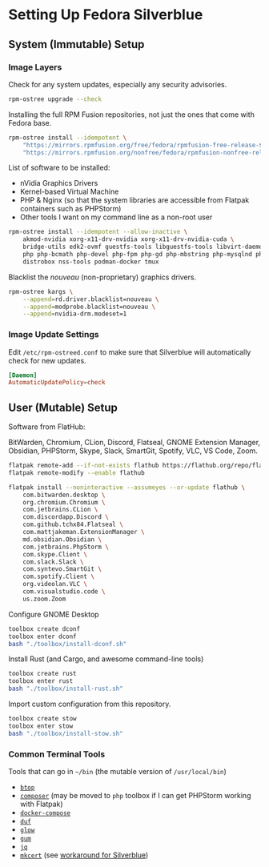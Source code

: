 # Setting Up Fedora Silverblue

## System (Immutable) Setup

### Image Layers
Check for any system updates, especially any security advisories.
```bash
rpm-ostree upgrade --check
```

Installing the full RPM Fusion repositories, not just the ones that come with Fedora base.
```bash
rpm-ostree install --idempotent \
    "https://mirrors.rpmfusion.org/free/fedora/rpmfusion-free-release-$(rpm -E %fedora).noarch.rpm" \
    "https://mirrors.rpmfusion.org/nonfree/fedora/rpmfusion-nonfree-release-$(rpm -E %fedora).noarch.rpm"
```

List of software to be installed:
- nVidia Graphics Drivers
- Kernel-based Virtual Machine
- PHP & Nginx (so that the system libraries are accessible from Flatpak containers such as PHPStorm)
- Other tools I want on my command line as a non-root user
```bash
rpm-ostree install --idempotent --allow-inactive \
    akmod-nvidia xorg-x11-drv-nvidia xorg-x11-drv-nvidia-cuda \
    bridge-utils edk2-ovmf guestfs-tools libguestfs-tools libvirt-daemon-config-network libvirt-daemon-kvm libvirt-devel qemu-kvm virt-install virt-manager virt-top virt-viewer \
    php php-bcmath php-devel php-fpm php-gd php-mbstring php-mysqlnd php-pdo php-pear php-pgsql php-pecl-amqp php-pecl-apcu php-pecl-redis5 php-pecl-xdebug3 php-pecl-zip php-pgsql php-process php-soap php-xml nginx \
    distrobox nss-tools podman-docker tmux
```

Blacklist the _nouveau_ (non-proprietary) graphics drivers.
```bash
rpm-ostree kargs \
    --append=rd.driver.blacklist=nouveau \
    --append=modprobe.blacklist=nouveau \
    --append=nvidia-drm.modeset=1
```

### Image Update Settings
Edit `/etc/rpm-ostreed.conf` to make sure that Silverblue will automatically check for new updates.
```conf
[Daemon]
AutomaticUpdatePolicy=check
```

## User (Mutable) Setup
Software from FlatHub:

BitWarden, Chromium, CLion, Discord, Flatseal, GNOME Extension Manager,
Obsidian, PHPStorm, Skype, Slack, SmartGit, Spotify, VLC, VS Code, Zoom.

```bash
flatpak remote-add --if-not-exists flathub https://flathub.org/repo/flathub.flatpakrepo
flatpak remote-modify --enable flathub

flatpak install --noninteractive --assumeyes --or-update flathub \
    com.bitwarden.desktop \
    org.chromium.Chromium \
    com.jetbrains.CLion \
    com.discordapp.Discord \
    com.github.tchx84.Flatseal \
    com.mattjakeman.ExtensionManager \
    md.obsidian.Obsidian \
    com.jetbrains.PhpStorm \
    com.skype.Client \
    com.slack.Slack \
    com.syntevo.SmartGit \
    com.spotify.Client \
    org.videolan.VLC \
    com.visualstudio.code \
    us.zoom.Zoom
```

Configure GNOME Desktop
```bash
toolbox create dconf
toolbox enter dconf
bash "./toolbox/install-dconf.sh"
```

Install Rust (and Cargo, and awesome command-line tools)
```bash
toolbox create rust
toolbox enter rust
bash "./toolbox/install-rust.sh"
```

Import custom configuration from this repository.
```bash
toolbox create stow
toolbox enter stow
bash "./toolbox/install-stow.sh"
```

### Common Terminal Tools
Tools that can go in `~/bin` (the mutable version of `/usr/local/bin`)
- [`btop`](https://github.com/aristocratos/btop)
- [`composer`](https://getcomposer.org) (may be moved to `php` toolbox if I can get PHPStorm working with Flatpak)
- [`docker-compose`](https://github.com/docker/compose)
- [`duf`](https://github.com/muesli/duf)
- [`glow`](https://github.com/charmbracelet/glow)
- [`gum`](https://github.com/charmbracelet/gum)
- [`jq`](https://github.com/stedolan/jq)
- [`mkcert`](https://github.com/FiloSottile/mkcert) (see [workaround for Silverblue](https://github.com/fedora-silverblue/issue-tracker/issues/397#issuecomment-1372211636))
